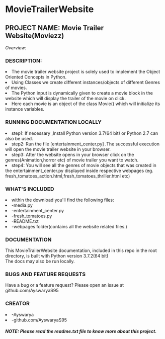 # MovieTrailerWebsite
<h2>PROJECT NAME: Movie Trailer Website(Moviezz)</h2>
<i>Overview:</i>
<h3>DESCRIPTION:</h3>
	<li>The movie trailer website project is solely used to implement the Object Oriented Concepts in Python.</li>
	<li>Using Classes we create different instances/objects of different Genres of movies.</li>
	<li>The Python input is dynamically given to create a movie block in the website which will display the trailer of the movie  
	     on click.</li>
	<li>Here each movie is an object of the class Movie() which will initialize its instance variables.</li>

<h3>RUNNING DOCUMENTATION LOCALLY</h3>
   <li>step1: If necessary ,Install Python version 3.7(64 bit) or Python 2.7 can also be used.</li> 
   <li>step2: Run the file [entertainment_center.py] .The successful execution will open the movie trailer website in your browser.</li>
   <li>step3: After the website opens in your browser click on the genres(Animation,horror etc) of movie trailer you want to watch.</li> 
   <li>step4: You will see all the genres of movie objects that was created in the entertainment_center.py displayed inside respective webpages (eg. fresh_tomatoes_action.html,fresh_tomatoes_thriller.html etc)</li>
  

<h3> WHAT'S INCLUDED</h3>
<li>within the download you'll find the following files:</li>
						<li>-media.py</li>
						<li>-entertainment_center.py</li>
						<li>-fresh_tomatoes.py</li>
						<li>-README.txt  </li>
						<li>-webpages folder(contains all the website related files.)</li>
				
<h3>DOCUMENTATION</h3>

This MovieTrailerWebsite documentation, included in this repo in the root directory, is built with Python version 3.7.2(64 bit)  
The docs may also be run locally.						

<h3>BUGS AND FEATURE REQUESTS</h3>

Have a bug or a feature request? Please open an issue at github.com/AyswaryaS95

<h3>CREATOR</h3>
<li>-Ayswarya</li> 
<li>-github.com/AyswaryaS95</li>

<h5>NOTE: Please read the readme.txt file to know more about this project.</h5>

 


    								








                                                                             
               

